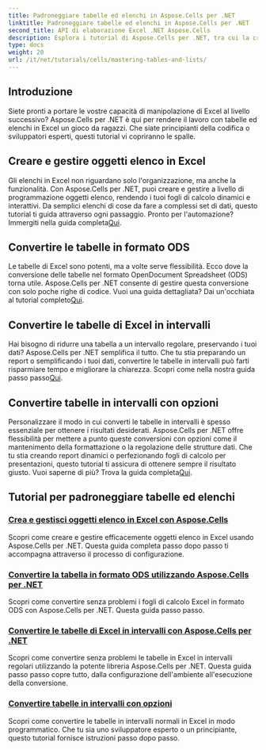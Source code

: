 ```yaml
---
title: Padroneggiare tabelle ed elenchi in Aspose.Cells per .NET
linktitle: Padroneggiare tabelle ed elenchi in Aspose.Cells per .NET
second_title: API di elaborazione Excel .NET Aspose.Cells
description: Esplora i tutorial di Aspose.Cells per .NET, tra cui la creazione e la gestione di oggetti elenco, la conversione di tabelle in intervalli e la conversione nel formato ODS passo dopo passo.
type: docs
weight: 20
url: /it/net/tutorials/cells/mastering-tables-and-lists/
---
```

## Introduzione

Siete pronti a portare le vostre capacità di manipolazione di Excel al livello successivo? Aspose.Cells per .NET è qui per rendere il lavoro con tabelle ed elenchi in Excel un gioco da ragazzi. Che siate principianti della codifica o sviluppatori esperti, questi tutorial vi copriranno le spalle.

## Creare e gestire oggetti elenco in Excel  
 Gli elenchi in Excel non riguardano solo l'organizzazione, ma anche la funzionalità. Con Aspose.Cells per .NET, puoi creare e gestire a livello di programmazione oggetti elenco, rendendo i tuoi fogli di calcolo dinamici e interattivi. Da semplici elenchi di cose da fare a complessi set di dati, questo tutorial ti guida attraverso ogni passaggio. Pronto per l'automazione? Immergiti nella guida completa[Qui](./create-and-manage-list-object/).  

## Convertire le tabelle in formato ODS  
Le tabelle di Excel sono potenti, ma a volte serve flessibilità. Ecco dove la conversione delle tabelle nel formato OpenDocument Spreadsheet (ODS) torna utile. Aspose.Cells per .NET consente di gestire questa conversione con solo poche righe di codice. Vuoi una guida dettagliata? Dai un'occhiata al tutorial completo[Qui](./convert-table-to-ods-format/).  

## Convertire le tabelle di Excel in intervalli  
 Hai bisogno di ridurre una tabella a un intervallo regolare, preservando i tuoi dati? Aspose.Cells per .NET semplifica il tutto. Che tu stia preparando un report o semplificando i tuoi dati, convertire le tabelle in intervalli può farti risparmiare tempo e migliorare la chiarezza. Scopri come nella nostra guida passo passo[Qui](./convert-excel-tables-to-range/).  

## Convertire tabelle in intervalli con opzioni  

Personalizzare il modo in cui converti le tabelle in intervalli è spesso essenziale per ottenere i risultati desiderati. Aspose.Cells per .NET offre flessibilità per mettere a punto queste conversioni con opzioni come il mantenimento della formattazione o la regolazione delle strutture dati. Che tu stia creando report dinamici o perfezionando fogli di calcolo per presentazioni, questo tutorial ti assicura di ottenere sempre il risultato giusto. Vuoi saperne di più? Trova la guida completa[Qui](./convert-tables-to-range-with-options/).  

## Tutorial per padroneggiare tabelle ed elenchi
### [Crea e gestisci oggetti elenco in Excel con Aspose.Cells](./create-and-manage-list-object/)
Scopri come creare e gestire efficacemente oggetti elenco in Excel usando Aspose.Cells per .NET. Questa guida completa passo dopo passo ti accompagna attraverso il processo di configurazione.
### [Convertire la tabella in formato ODS utilizzando Aspose.Cells per .NET](./convert-table-to-ods-format/)
Scopri come convertire senza problemi i fogli di calcolo Excel in formato ODS con Aspose.Cells per .NET. Questa guida passo passo.
### [Convertire le tabelle di Excel in intervalli con Aspose.Cells per .NET](./convert-excel-tables-to-range/)
Scopri come convertire senza problemi le tabelle in Excel in intervalli regolari utilizzando la potente libreria Aspose.Cells per .NET. Questa guida passo passo copre tutto, dalla configurazione dell'ambiente all'esecuzione della conversione.
### [Convertire tabelle in intervalli con opzioni](./convert-tables-to-range-with-options/)
Scopri come convertire le tabelle in intervalli normali in Excel in modo programmatico. Che tu sia uno sviluppatore esperto o un principiante, questo tutorial fornisce istruzioni passo dopo passo.